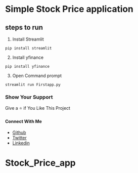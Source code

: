 # Simple Stock Price application
 ## steps to run
 1. Install Streamlit 
 ```
 pip install streamlit
 ```
 2. Install yfinance
 ```
 pip install yfinance
 ```
 3. Open Command prompt
 ```
 streamlit run Firstapp.py
 ```
### Show Your Support
Give a ⭐ if You Like This Project

#### Connect With Me
* [Github](https://github.com/rishabhrathore055)
* [Twitter](https://twitter.com/rishabh_055)
* [Linkedin](https://www.linkedin.com/in/rishabhrathore)
# Stock_Price_app
